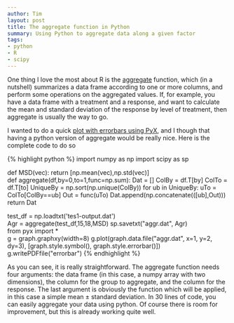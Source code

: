 ```yaml
---
author: Tim
layout: post
title: The aggregate function in Python
summary: Using Python to aggregate data along a given factor
tags:
- python
- R
- scipy
---
```


One thing I love the most about R is the [aggregate](http://stat.ethz.ch/R-manual/R-devel/library/stats/html/aggregate.html) function, which (in a nutshell) summarizes a data frame according to one or more columns, and perform some operations on the aggregated values. If, for example, you have a data frame with a treatment and a response, and want to calculate the mean and standard deviation of the response by level of treatment, then aggregate is usually the way to go.

I wanted to do a quick [plot with errorbars using PyX](http://pyx.sourceforge.net/examples/graphstyles/errorbar.html), and I though that having a python version of aggregate would be really nice. Here is the complete code to do so

{% highlight python %}
import numpy as np
import scipy as sp  

def MSD(vec):
	return [np.mean(vec),np.std(vec)]  
def aggregate(df,by=0,to=1,func=np.sum):
	Dat = []
    ColBy = df.T[by]
    ColTo = df.T[to]
    UniqueBy = np.sort(np.unique(ColBy))
    for ub in UniqueBy:
    	uTo = ColTo[ColBy==ub]
    	Out = func(uTo)
    	Dat.append(np.concatenate(([ub],Out)))
    return Dat  
    
test_df = np.loadtxt('tes1-output.dat')  
Agr = aggregate(test_df,15,18,MSD)
sp.savetxt("aggr.dat", Agr)  
from pyx import *  
g = graph.graphxy(width=8)
g.plot(graph.data.file("aggr.dat", x=1, y=2, dy=3),
	[graph.style.symbol(), graph.style.errorbar()])
g.writePDFfile("errorbar")
{% endhighlight %}

As you can see, it is really straightforward. The aggregate function needs four arguments: the data frame (in this case, a numpy array with two dimensions), the column for the group to aggregate, and the column for the response. The last argument is obviously the function which will be applied, in this case a simple mean ± standard deviation. In 30 lines of code, you can easily aggregate your data using python. Of course there is room for improvement, but this is already working quite well.